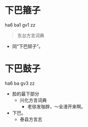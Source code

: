 # 下巴箍子
ha6 ba1 gv1 zz
> 东台方言词典
- 同“下巴颏子”。

# 下巴鼓子
ha6 ba gv3 zz
+ 脸的最下部分
  * 兴化方言词典
    - 老徐发咖胖，～全潽开来啊。
+ 下巴。
  * 泰县方言志

